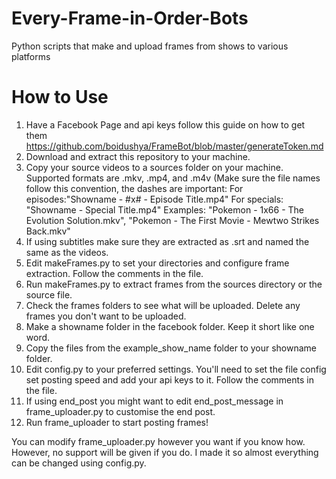 # Every-Frame-in-Order-Bots
Python scripts that make and upload frames from shows to various platforms

# How to Use
1. Have a Facebook Page and api keys follow this guide on how to get them https://github.com/boidushya/FrameBot/blob/master/generateToken.md
2. Download and extract this repository to your machine.
3. Copy your source videos to a sources folder on your machine. Supported formats are .mkv, .mp4, and .m4v (Make sure the file names follow this convention, the dashes are important: For episodes:"Showname - #x# - Episode Title.mp4" For specials: "Showname - Special Title.mp4" Examples: "Pokemon - 1x66 - The Evolution Solution.mkv", "Pokemon - The First Movie - Mewtwo Strikes Back.mkv"
4. If using subtitles make sure they are extracted as .srt and named the same as the videos.
5. Edit makeFrames.py to set your directories and configure frame extraction. Follow the comments in the file.
6. Run makeFrames.py to extract frames from the sources directory or the source file.
7. Check the frames folders to see what will be uploaded. Delete any frames you don't want to be uploaded.
8. Make a showname folder in the facebook folder. Keep it short like one word.
9. Copy the files from the example_show_name folder to your showname folder.
10. Edit config.py to your preferred settings. You'll need to set the file config set posting speed and add your api keys to it. Follow the comments in the file.
11. If using end_post you might want to edit end_post_message in frame_uploader.py to customise the end post.
12. Run frame_uploader to start posting frames!




You can modify frame_uploader.py however you want if you know how. However, no support will be given if you do. I made it so almost everything can be changed using config.py.
